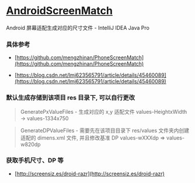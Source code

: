 # [AndroidScreenMatch](https://github.com/afkT/Android/tree/master/AndroidScreenMatch)

Android 屏幕适配生成对应的尺寸文件 - IntelliJ IDEA Java Pro


### 具体参考

- [https://github.com/mengzhinan/PhoneScreenMatch](https://github.com/mengzhinan/PhoneScreenMatch)

- [https://blog.csdn.net/lmj623565791/article/details/45460089](https://blog.csdn.net/lmj623565791/article/details/45460089)


### 默认生成存储到该项目 res 目录下, 可以自行更改

> GeneratePxValueFiles - 生成对应的 x,y 适配文件
> values-HeightxWidth -> values-1334x750

> GenerateDPValueFiles - 需要先在该项目目录下 res/values 文件夹内创建适配的 dimens.xml 文件, 并且修改基准 DP
> values-wXXXdp => values-w820dp


### 获取手机尺寸、DP 等

- [http://screensiz.es/droid-razr](http://screensiz.es/droid-razr)